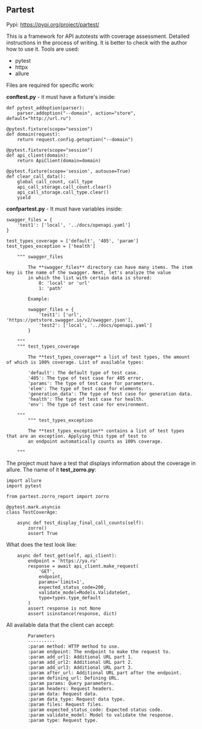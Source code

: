 ## Partest
Pypi: https://pypi.org/project/partest/

This is a framework for API autotests with coverage assessment. Detailed instructions in the process of writing. It is better to check with the author how to use it. Tools are used:

* pytest
* httpx
* allure

Files are required for specific work:

**conftest.py** - it must have a fixture's inside:

```commandline
def pytest_addoption(parser):
    parser.addoption("--domain", action="store", default="http://url.ru")

@pytest.fixture(scope="session")
def domain(request):
    return request.config.getoption("--domain")
    
@pytest.fixture(scope="session")
def api_client(domain):
    return ApiClient(domain=domain)

@pytest.fixture(scope='session', autouse=True)
def clear_call_data():
    global call_count, call_type
    api_call_storage.call_count.clear()
    api_call_storage.call_type.clear()
    yield
```

**confpartest.py** - It must have variables inside:

```
swagger_files = {
    'test1': ['local', '../docs/openapi.yaml']
}

test_types_coverage = ['default', '405', 'param']
test_types_exception = ['health']

    """ swagger_files
    
        The **swagger_files** directory can have many items. The item key is the name of the swagger. Next, let's analyze the value
        in which the list with certain data is stored:
            0: 'local' or 'url'
            1: 'path'
            
        Example:
        
        swagger_files = {
            'test1': ['url', 'https://petstore.swagger.io/v2/swagger.json'],
            'test2': ['local', '../docs/openapi.yaml']
        }

    """
    """ test_types_coverage
    
        The **test_types_coverage** a list of test types, the amount of which is 100% coverage. List of available types:

        'default': The default type of test case.
        '405': The type of test case for 405 error.
        'params': The type of test case for parameters.
        'elem': The type of test case for elements.
        'generation_data': The type of test case for generation data.
        'health': The type of test case for health.
        'env': The type of test case for environment.
        
    """
        """ test_types_exception
    
        The **test_types_exception** contains a list of test types that are an exception. Applying this type of test to 
        an endpoint automatically counts as 100% coverage.
        
    """
```

The project must have a test that displays information about the coverage in allure. The name of it **test_zorro.py**:

```commandline
import allure
import pytest

from partest.zorro_report import zorro

@pytest.mark.asyncio
class TestCoverAge:

    async def test_display_final_call_counts(self):
        zorro()
        assert True

```

What does the test look like:

```commandline
    async def test_get(self, api_client):
        endpoint = 'https://ya.ru'
        response = await api_client.make_request(
            'GET',
            endpoint,
            params='limit=1',
            expected_status_code=200,
            validate_model=Models.ValidateGet,
            type=types.type_default
        )
        assert response is not None
        assert isinstance(response, dict)
```

All available data that the client can accept:
```
        Parameters
        ----------
        :param method: HTTP method to use.
        :param endpoint: The endpoint to make the request to.
        :param add_url1: Additional URL part 1.
        :param add_url2: Additional URL part 2.
        :param add_url3: Additional URL part 3.
        :param after_url: Additional URL part after the endpoint.
        :param defining_url: Defining URL.
        :param params: Query parameters.
        :param headers: Request headers.
        :param data: Request data.
        :param data_type: Request data type.
        :param files: Request files.
        :param expected_status_code: Expected status code.
        :param validate_model: Model to validate the response.
        :param type: Request type.
```